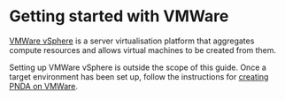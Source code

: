 # Getting started with VMWare

[VMWare vSphere](https://www.vmware.com/nl/products/vsphere.html) is a server virtualisation platform that aggregates compute resources and allows virtual machines to be created from them.

Setting up VMWare vSphere is outside the scope of this guide. Once a target environment has been set up, follow the instructions for [creating PNDA on VMWare](OVERVIEW.md).
